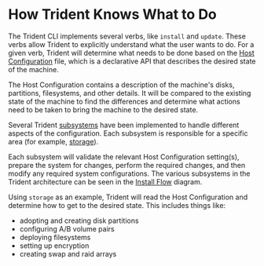 
# How Trident Knows What to Do

<!--
DELETE ME AFTER COMPLETING THE DOCUMENT!
---
Task: https://dev.azure.com/mariner-org/polar/_workitems/edit/13173
Title: How Trident Knows What to Do
Type: Explanation
Objective:

Explain how trident knows what to do.
-->

The Trident CLI implements several verbs, like `install` and `update`. These
verbs allow Trident to explicitly understand what the user wants to do. For
a given verb, Trident will determine what needs to be done based on the
[Host Configuration](../Reference/Host-Configuration/API-Reference/HostConfiguration.md)
file, which is a declarative API that describes the desired state of the
machine.

The Host Configuration contains a description of the machine's disks,
partitions, filesystems, and other details. It will be compared to the existing
state of the machine to find the differences and determine what actions need to
be taken to bring the machine to the desired state.

Several Trident [subsystems](../Reference/Glossary.md#subsystem) have been
implemented to handle different aspects of the configuration. Each subsystem
is responsible for a specific area (for example,
[storage](../Reference/Host-Configuration/API-Reference/Storage.md)).

Each subsystem will validate the relevant Host Configuration setting(s),
prepare the system for changes, perform the required changes, and then
modify any required system configurations. The various subsystems in the Trident architecture can be seen in the [Install Flow](../Explanation/Install-Flow.md) diagram.

Using `storage` as an example, Trident will read the Host Configuration and
determine how to get to the desired state. This includes things like:

* adopting and creating disk partitions
* configuring A/B volume pairs
* deploying filesystems
* setting up encryption
* creating swap and raid arrays
